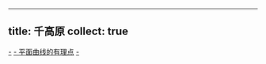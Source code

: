
---
title: 千高原
collect: true 
---

[-](/mille-plateaux/bubble-compose.md#:embed)
[- 平面曲线的有理点](/mille-plateaux/rational-points.md#:embed)
[-](/mille-plateaux/periodic-functions.md#:embed)
